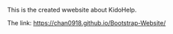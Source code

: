 This is the created wwebsite about KidoHelp.

The link: https://chan0918.github.io/Bootstrap-Website/
